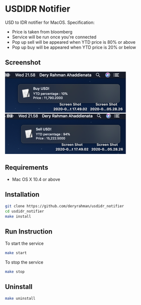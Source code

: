 # USDIDR Notifier

USD to IDR notifier for MacOS. Specification:
- Price is taken from bloomberg
- Service will be run once you're connected
- Pop up sell will be appeared when YTD price is 80% or above
- Pop up buy will be appeared when YTD price is 20% or below

## Screenshot
![Buy pop up](img/buy.png)
![Sell pop up](img/sell.png)

## Requirements
- Mac OS X 10.4 or above

## Installation

```bash
git clone https://github.com/deryrahman/usdidr_notifier
cd usdidr_notifier
make install
```

## Run Instruction

To start the service
```bash
make start
```

To stop the service
```bash
make stop
```

## Uninstall

```bash
make uninstall
```
